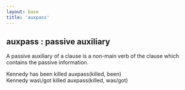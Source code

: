 ```yaml
---
layout: base
title: 'auxpass'
---
```


## auxpass : passive auxiliary

A passive auxiliary of a clause is a non-main verb of the clause which
contains the passive information.

<div class="sd-parse">
Kennedy has been killed
auxpass(killed, been)
</div>

<div class="sd-parse">
Kennedy was\/got killed
auxpass(killed, was/got)
</div>
